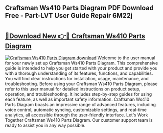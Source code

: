 ## Craftsman Ws410 Parts Diagram PDF Download Free - Part-LVT User Guide Repair 6M22j

# <h2><a href="http://dfn9dti.blite.top/?on=Craftsman+Ws410+Parts+Diagram">🔗Download New 👉🔴 Craftsman Ws410 Parts Diagram</a></h2>

[![Craftsman Ws410 Parts Diagram download](https://i.imgur.com/lujVjoI.png)](http://dfn9dti.blite.top/?on=Craftsman+Ws410+Parts+Diagram)
Welcome to the user manual for your newly set up Craftsman Ws410 Parts Diagram. This comprehensive guide is intended to help you get started with your product and provide you with a thorough understanding of its features, functions, and capabilities. You will find clear instructions for installation, usage, maintenance, and troubleshooting. Before using your Craftsman Ws410 Parts Diagram, please refer to this user manual for detailed instructions on product setup, operation, and troubleshooting. It includes step-by-step guides for using each feature, as well as important safety information. Craftsman Ws410 Parts Diagram boasts an impressive range of advanced features, including voice control, automatic syncing, customizable settings, and real-time analytics, all accessible through the user-friendly interface. Let's Work Together Craftsman Ws410 Parts Diagram. Our customer support team is ready to assist you in any way possible.
